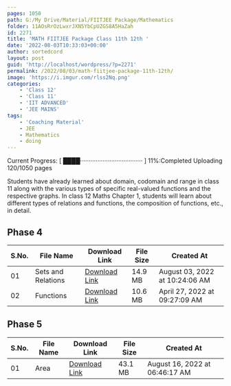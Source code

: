 ```yaml
---
pages: 1050
path: G:/My Drive/Material/FIITJEE Package/Mathematics
folder: 11AOsRrOzLwxrJXN5YbCpUZGS8A5HaZah
id: 2271
title: 'MATH FIITJEE Package Class 11th 12th '
date: '2022-08-03T10:33:03+00:00'
author: sortedcord
layout: post
guid: 'http://localhost/wordpress/?p=2271'
permalink: /2022/08/03/math-fiitjee-package-11th-12th/
image: 'https://i.imgur.com/rlss2Nq.png'
categories:
    - 'Class 12'
    - 'Class 11'
    - 'IIT ADVANCED'
    - 'JEE MAINS'
tags:
    - 'Coaching Material'
    - JEE
    - Mathematics
    - doing
---
```


<!-- PROGRESS START -->
Current Progress: [ ████···································· ] 11%:Completed Uploading 120/1050 pages
<!-- PROGRESS END -->

 Students have already learned about domain, codomain and range in class 11 along with the various types of specific real-valued functions and the respective graphs. In class 12 Maths Chapter 1, students will learn about different types of relations and functions, the composition of functions, etc., in detail.

<!-- TABLE START -->
## Phase 4 

| S.No. | File Name          | Download Link                              | File Size | Created At                     |
|-------|--------------------|--------------------------------------------|-----------|--------------------------------|
| 01    | Sets and Relations | [Download Link](https://shorturl.at/fmOV0) | 14.9 MB   | August 03, 2022 at 10:24:06 AM |
| 02    | Functions          | [Download Link](https://shorturl.at/jp459) | 10.6 MB   | April 27, 2022 at 09:27:09 AM  |

## Phase 5 

| S.No. | File Name | Download Link                              | File Size | Created At                     |
|-------|-----------|--------------------------------------------|-----------|--------------------------------|
| 01    | Area      | [Download Link](https://shorturl.at/pquFJ) | 43.1 MB   | August 16, 2022 at 06:46:17 AM |

<!-- TABLE END -->